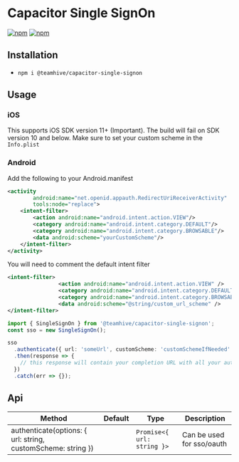# Capacitor Single SignOn

[![npm](https://img.shields.io/npm/v/@teamhive/capacitor-single-signon.svg)](https://www.npmjs.com/package/teamhive/capacitor-single-signon)
[![npm](https://img.shields.io/npm/dt/@teamhive/capacitor-single-signon.svg?label=npm%20downloads)](https://www.npmjs.com/package/teamhive/capacitor-single-signon)

## Installation

- `npm i @teamhive/capacitor-single-signon`

## Usage

### iOS
This supports iOS SDK version 11+ (Important). The build will fail on SDK version 10 and below. Make sure to set your custom scheme in the `Info.plist`

### Android

Add the following to your Android.manifest

```xml
<activity
        android:name="net.openid.appauth.RedirectUriReceiverActivity"
        tools:node="replace">
    <intent-filter>
        <action android:name="android.intent.action.VIEW"/>
        <category android:name="android.intent.category.DEFAULT"/>
        <category android:name="android.intent.category.BROWSABLE"/>
        <data android:scheme="yourCustomScheme"/>
    </intent-filter>
</activity>
```

You will need to comment the default intent filter

```xml
<intent-filter>
                <action android:name="android.intent.action.VIEW" />
                <category android:name="android.intent.category.DEFAULT" />
                <category android:name="android.intent.category.BROWSABLE" />
                <data android:scheme="@string/custom_url_scheme" />
</intent-filter>
```

```ts
import { SingleSignOn } from '@teamhive/capacitor-single-signon';
const sso = new SingleSignOn();

sso
  .authenticate({ url: 'someUrl', customScheme: 'customSchemeIfNeeded' })
  .then(response => {
    // this response will contain your completion URL with all your authorization keys used from the oauth callback
  })
  .catch(err => {});
```

## Api

| Method                                               | Default | Type                      | Description                 |
| ---------------------------------------------------- | ------- | ------------------------- | --------------------------- |
| authenticate(options: { url: string, customScheme: string }) |         | `Promise<{ url: string }>` | Can be used for sso/oauth |

